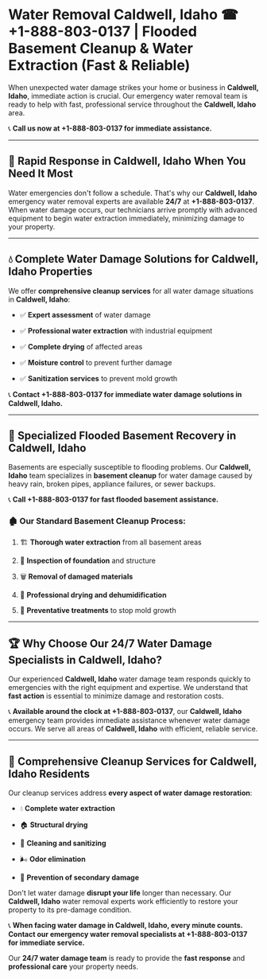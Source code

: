 # Water Removal Caldwell, Idaho ☎ +1-888-803-0137 | Flooded Basement Cleanup & Water Extraction (Fast & Reliable)

When unexpected water damage strikes your home or business in **Caldwell, Idaho**, immediate action is crucial. Our emergency water removal team is ready to help with fast, professional service throughout the **Caldwell, Idaho** area. 

📞 **Call us now at +1-888-803-0137 for immediate assistance.**

---

## 🚀 Rapid Response in Caldwell, Idaho When You Need It Most

Water emergencies don't follow a schedule. That's why our **Caldwell, Idaho** emergency water removal experts are available **24/7** at **+1-888-803-0137**. When water damage occurs, our technicians arrive promptly with advanced equipment to begin water extraction immediately, minimizing damage to your property.

---

## 💧 Complete Water Damage Solutions for Caldwell, Idaho Properties

We offer **comprehensive cleanup services** for all water damage situations in **Caldwell, Idaho**:

- ✅ **Expert assessment** of water damage  
- ✅ **Professional water extraction** with industrial equipment  
- ✅ **Complete drying** of affected areas  
- ✅ **Moisture control** to prevent further damage  
- ✅ **Sanitization services** to prevent mold growth  

📞 **Contact +1-888-803-0137 for immediate water damage solutions in Caldwell, Idaho.**

---

## 🌊 Specialized Flooded Basement Recovery in Caldwell, Idaho

Basements are especially susceptible to flooding problems. Our **Caldwell, Idaho** team specializes in **basement cleanup** for water damage caused by heavy rain, broken pipes, appliance failures, or sewer backups. 

📞 **Call +1-888-803-0137 for fast flooded basement assistance.**

### 🏚️ Our Standard Basement Cleanup Process:
1. 🏗️ **Thorough water extraction** from all basement areas  
2. 🔎 **Inspection of foundation** and structure  
3. 🗑️ **Removal of damaged materials**  
4. 💨 **Professional drying and dehumidification**  
5. 🚫 **Preventative treatments** to stop mold growth  

---

## 🏆 Why Choose Our 24/7 Water Damage Specialists in Caldwell, Idaho?

Our experienced **Caldwell, Idaho** water damage team responds quickly to emergencies with the right equipment and expertise. We understand that **fast action** is essential to minimize damage and restoration costs.

📞 **Available around the clock at +1-888-803-0137**, our **Caldwell, Idaho** emergency team provides immediate assistance whenever water damage occurs. We serve all areas of **Caldwell, Idaho** with efficient, reliable service.

---

## 🧹 Comprehensive Cleanup Services for Caldwell, Idaho Residents

Our cleanup services address **every aspect of water damage restoration**:

- 💧 **Complete water extraction**  
- 🏠 **Structural drying**  
- 🧼 **Cleaning and sanitizing**  
- 🌬️ **Odor elimination**  
- 🚫 **Prevention of secondary damage**  

Don't let water damage **disrupt your life** longer than necessary. Our **Caldwell, Idaho** water removal experts work efficiently to restore your property to its pre-damage condition.

📞 **When facing water damage in Caldwell, Idaho, every minute counts. Contact our emergency water removal specialists at +1-888-803-0137 for immediate service.**

Our **24/7 water damage team** is ready to provide the **fast response** and **professional care** your property needs.
